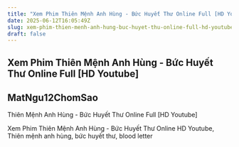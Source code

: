 ```yaml
---
title: "Xem Phim Thiên Mệnh Anh Hùng - Bức Huyết Thư Online Full [HD Youtube]"
date: 2025-06-12T16:05:49Z
slug: xem-phim-thien-menh-anh-hung-buc-huyet-thu-online-full-hd-youtube
draft: false
---
```


## Xem Phim Thiên Mệnh Anh Hùng - Bức Huyết Thư Online Full [HD Youtube]

## MatNgu12ChomSao

Thiên Mệnh Anh Hùng - Bức Huyết Thư Online Full [HD Youtube]

	
Xem Phim Thiên Mệnh Anh Hùng - Bức Huyết Thư Online HD Youtube, Thiên mệnh anh hùng, bức huyết thư, blood letter